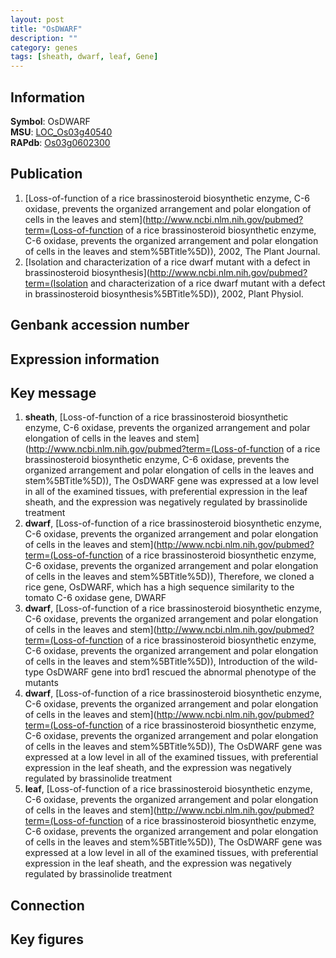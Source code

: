 ```yaml
---
layout: post
title: "OsDWARF"
description: ""
category: genes
tags: [sheath, dwarf, leaf, Gene]
---
```


## Information
__Symbol__: OsDWARF  
__MSU__: [LOC_Os03g40540](http://rice.plantbiology.msu.edu/cgi-bin/ORF_infopage.cgi?orf=LOC_Os03g40540)  
__RAPdb__: [Os03g0602300](http://rapdb.dna.affrc.go.jp/viewer/gbrowse_details/irgsp1?name=Os03g0602300)  

## Publication
1. [Loss-of-function of a rice brassinosteroid biosynthetic enzyme, C-6 oxidase, prevents the organized arrangement and polar elongation of cells in the leaves and stem](http://www.ncbi.nlm.nih.gov/pubmed?term=(Loss-of-function of a rice brassinosteroid biosynthetic enzyme, C-6 oxidase, prevents the organized arrangement and polar elongation of cells in the leaves and stem%5BTitle%5D)), 2002, The Plant Journal.
2. [Isolation and characterization of a rice dwarf mutant with a defect in brassinosteroid biosynthesis](http://www.ncbi.nlm.nih.gov/pubmed?term=(Isolation and characterization of a rice dwarf mutant with a defect in brassinosteroid biosynthesis%5BTitle%5D)), 2002, Plant Physiol.

## Genbank accession number

## Expression information

## Key message
1. __sheath__, [Loss-of-function of a rice brassinosteroid biosynthetic enzyme, C-6 oxidase, prevents the organized arrangement and polar elongation of cells in the leaves and stem](http://www.ncbi.nlm.nih.gov/pubmed?term=(Loss-of-function of a rice brassinosteroid biosynthetic enzyme, C-6 oxidase, prevents the organized arrangement and polar elongation of cells in the leaves and stem%5BTitle%5D)),  The OsDWARF gene was expressed at a low level in all of the examined tissues, with preferential expression in the leaf sheath, and the expression was negatively regulated by brassinolide treatment
2. __dwarf__, [Loss-of-function of a rice brassinosteroid biosynthetic enzyme, C-6 oxidase, prevents the organized arrangement and polar elongation of cells in the leaves and stem](http://www.ncbi.nlm.nih.gov/pubmed?term=(Loss-of-function of a rice brassinosteroid biosynthetic enzyme, C-6 oxidase, prevents the organized arrangement and polar elongation of cells in the leaves and stem%5BTitle%5D)),  Therefore, we cloned a rice gene, OsDWARF, which has a high sequence similarity to the tomato C-6 oxidase gene, DWARF
3. __dwarf__, [Loss-of-function of a rice brassinosteroid biosynthetic enzyme, C-6 oxidase, prevents the organized arrangement and polar elongation of cells in the leaves and stem](http://www.ncbi.nlm.nih.gov/pubmed?term=(Loss-of-function of a rice brassinosteroid biosynthetic enzyme, C-6 oxidase, prevents the organized arrangement and polar elongation of cells in the leaves and stem%5BTitle%5D)),  Introduction of the wild-type OsDWARF gene into brd1 rescued the abnormal phenotype of the mutants
4. __dwarf__, [Loss-of-function of a rice brassinosteroid biosynthetic enzyme, C-6 oxidase, prevents the organized arrangement and polar elongation of cells in the leaves and stem](http://www.ncbi.nlm.nih.gov/pubmed?term=(Loss-of-function of a rice brassinosteroid biosynthetic enzyme, C-6 oxidase, prevents the organized arrangement and polar elongation of cells in the leaves and stem%5BTitle%5D)),  The OsDWARF gene was expressed at a low level in all of the examined tissues, with preferential expression in the leaf sheath, and the expression was negatively regulated by brassinolide treatment
5. __leaf__, [Loss-of-function of a rice brassinosteroid biosynthetic enzyme, C-6 oxidase, prevents the organized arrangement and polar elongation of cells in the leaves and stem](http://www.ncbi.nlm.nih.gov/pubmed?term=(Loss-of-function of a rice brassinosteroid biosynthetic enzyme, C-6 oxidase, prevents the organized arrangement and polar elongation of cells in the leaves and stem%5BTitle%5D)),  The OsDWARF gene was expressed at a low level in all of the examined tissues, with preferential expression in the leaf sheath, and the expression was negatively regulated by brassinolide treatment

## Connection

## Key figures


